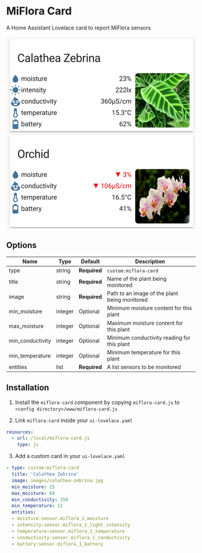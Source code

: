 # MiFlora Card

A Home Assistant Lovelace card to report MiFlora sensors

![miflora-card](miflora-card.jpg)


## Options

| Name             | Type    | Default      | Description                                   |
| ---------------- | ------- | ------------ | --------------------------------------------- |
| type             | string  | **Required** | `custom:miflora-card`                         |
| title            | string  | **Required** | Name of the plant being monitored             |
| image            | string  | **Required** | Path to an image of the plant being monitored |
| min_moisture     | integer | Optional     | Minimum moisture content for this plant       |
| max_moisture     | integer | Optional     | Maximum moisture content for this plant       |
| min_conductivity | integer | Optional     | Minimum conductivity reading for this plant   |
| min_temperature  | integer | Optional     | Minimum temperature for this plant            |
| entities         | list    | **Required** | A list sensors to be monitored                |


## Installation

1. Install the `miflora-card` component by copying `miflora-card.js` to `<config directory>/www/miflora-card.js`


2. Link `miflora-card` inside your `ui-lovelace.yaml`

```yaml
resources:
  - url: /local/miflora-card.js
    type: js
```

3. Add a custom card in your `ui-lovelace.yaml`

```yaml
- type: custom:miflora-card
  title: 'Calathea Zebrina'
  image: images/calathea-zebrina.jpg
  min_moisture: 15
  max_moisture: 60
  min_conductivity: 350
  min_temperature: 12
  entities:
  - moisture:sensor.miflora_1_moisture
  - intensity:sensor.miflora_1_light_intensity
  - temperature:sensor.miflora_1_temperature
  - conductivity:sensor.miflora_1_conductivity
  - battery:sensor.miflora_1_battery

```
